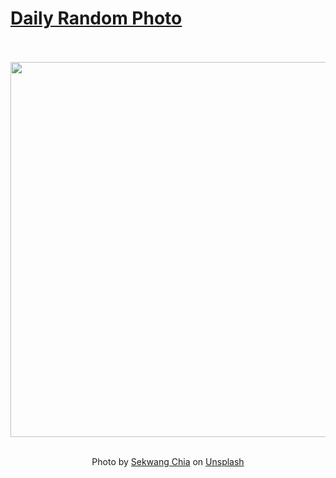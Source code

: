 # [Daily Random Photo](https://www.dailyrandomphoto.com/)

<div align="center">
  <br>
  <br>
  <a href="https://www.dailyrandomphoto.com/p/2022/2022-07-10/"><img src="https://images.unsplash.com/photo-1610047803562-7260ebe516cc?crop=entropy&cs=tinysrgb&fit=max&fm=jpg&ixid=Mnw3NzUwOHwwfDF8cmFuZG9tfHx8fHx8fHx8MTY1NzQxMzY1Mw&ixlib=rb-1.2.1&q=80&w=1080" width="600px"></a>
  <br>
  <br>
  <p class="has-text-grey">Photo by <a href="https://unsplash.com/@sekc_photography?utm_source=Daily%20Random%20Photo&amp;utm_medium=referral" target="_blank" rel="noopener noreferrer">Sekwang Chia</a> on <a href="https://unsplash.com/photos/I9THIkqy9t0?utm_source=Daily%20Random%20Photo&amp;utm_medium=referral" target="_blank" rel="noopener noreferrer">Unsplash</a></p>
</div>
